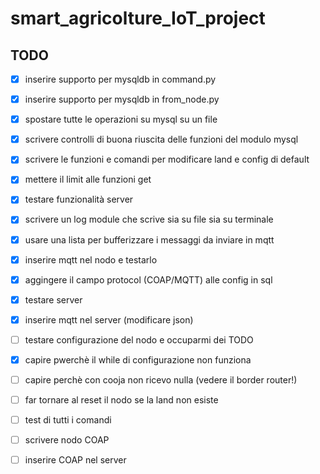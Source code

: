# smart_agricolture_IoT_project

## TODO

* [x] inserire supporto per mysqldb in command.py
* [x] inserire supporto per mysqldb in from_node.py
* [x] spostare tutte le operazioni su mysql su un file
* [x] scrivere controlli di buona riuscita delle funzioni del modulo mysql
* [x] scrivere le funzioni e comandi per modificare land e config di default
* [x] mettere il limit alle funzioni get
* [x] testare funzionalità server
* [x] scrivere un log module che scrive sia su file sia su terminale

* [x] usare una lista per bufferizzare i messaggi da inviare in mqtt
* [x] inserire mqtt nel nodo e testarlo
* [x] aggingere il campo protocol (COAP/MQTT) alle config in sql
* [x] testare server
* [x] inserire mqtt nel server (modificare json)
* [ ] testare configurazione del nodo e occuparmi dei TODO 
* [x] capire pwerchè il while di configurazione non funziona
* [ ] capire perchè con cooja non ricevo nulla (vedere il border router!)
* [ ] far tornare al reset il nodo se la land non esiste
* [ ] test di tutti i comandi

* [ ] scrivere nodo COAP
* [ ] inserire COAP nel server
